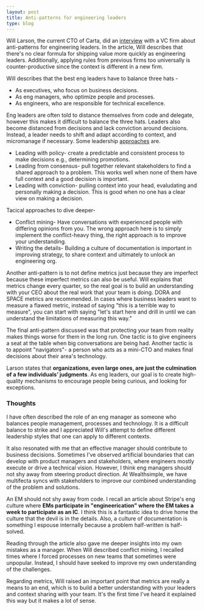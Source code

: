 ```yaml
---
layout: post
title: Anti-patterns for engineering leaders
type: blog
---
```


Will Larson, the current CTO of Carta, did an [interview](https://review.firstround.com/unexpected-anti-patterns-for-engineering-leaders-lessons-from-stripe-uber-carta/) with a VC firm about anti-patterns for engineering leaders. In the article, Will describes that there's no clear formula for shipping value more quickly as engineering leaders. Additionally, applying rules from previous firms too universally is counter-productive since the context is different in a new firm.

Will describes that the best eng leaders have to balance three hats -
 * As executives, who focus on business decisions.
 * As eng managers, who optimize people and processes.
 * As engineers, who are responsible for technical excellence.

Eng leaders are often told to distance themselves from code and delegate, however this makes it difficult to balance the three hats. Leaders also become distanced from decisions and lack conviction around decisions. Instead, a leader needs to shift and adapt according to context, and micromanage if necessary. Some leadership [approaches](https://lethain.com/developing-leadership-styles/?ref=review.firstround.com) are.
 * Leading with policy- create a predictable and consistent process to make decisions e.g., determining promotions.
 * Leading from consensus- pull together relevant stakeholders to find a shared approach to a problem. This works well when none of them have full context and a good decision is important.
 * Leading with conviction- pulling context into your head, evaludating and personally making a decision. This is good when no one has a clear view on making a decision.

Tacical approaches to dive deeper-
 * Conflict mining- Have conversations with experienced people with differing opinions from you. The wrong approach here is to simply implement the conflict-heavy thing, the right approach is to improve your understanding.
 * Writing the details- Building a culture of documentation is important in improving strategy, to share context and ultimately to unlock an engineering org.

Another anti-pattern is to not define metrics just because they are imperfect because these imperfect metrics can also be useful. Will explains that metrics change every quarter, so the real goal is to build an understanding with your CEO about the real work that your team is doing. DORA and SPACE metrics are recommended. In cases where business leaders want to measure a flawed metric, instead of saying "this is a terrible way to measure", you can start with saying "let's start here and drill in until we can understand the limitations of measuring this way."

The final anti-pattern discussed was that protecting your team from reality makes things worse for them in the long run. One tactic is to give engineers a seat at the table when big conversations are being had. Another tactic is to appoint "navigators"- a person who acts as a mini-CTO and makes final decisions about their area's technology. 

Larson states that **organizations, even large ones, are just the culmination of a few individuals’ judgments**. As eng leaders, our goal is to create high-quality mechanisms to encourage people being curious, and looking for exceptions.

### Thoughts
I have often described the role of an eng manager as someone who balances people management, processes and technology. It is a difficult balance to strike and I appreciated Will's attempt to define different leadership styles that one can apply to different contexts.

It also resonated with me that an effective manager should contribute to business decisions. Sometimes I've observed artificial boundaries that can develop with product managers and stakeholders, where engineers mostly execute or drive a technical vision. However, I think eng managers should not shy away from steering product direction. At Wealthsimple, we have multifecta syncs with stakeholders to improve our combined understanding of the problem and solutions.

An EM should not shy away from code. I recall an article about Stripe's eng culture where **EMs participate in "engineerication" where the EM takes a week to participate as an IC**. I think this is a fantastic idea to drive home the culture that the devil is in the details. Also, a culture of documentation is something I espouse internally because a problem half-written is half-solved.

Reading through the article also gave me deeper insights into my own mistakes as a manager. When Will described conflict mining, I recalled times where I forced processes on new teams that sometimes were unpopular. Instead, I should have seeked to improve my own understanding of the challenges.

Regarding metrics, Will raised an important point that metrics are really a means to an end, which is to build a better understanding with your leaders and context sharing with your team. It's the first time I've heard it explained this way but it makes a lot of sense.